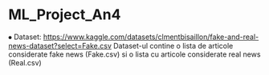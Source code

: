 # ML_Project_An4

⦁	Dataset: https://www.kaggle.com/datasets/clmentbisaillon/fake-and-real-news-dataset?select=Fake.csv
	Dataset-ul contine o lista de articole considerate fake news (Fake.csv) si o lista cu articole considerate real news (Real.csv)
